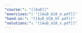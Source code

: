 ```yaml
---
"course:": "[[AuD]]"
"exercises:": "[[AuD_U10_e.pdf]]"
"hand-in:": "[[AuD_U10_bf.pdf]]"
"solutions:": "[[AuD_U10_s.pdf]]"
---
```

